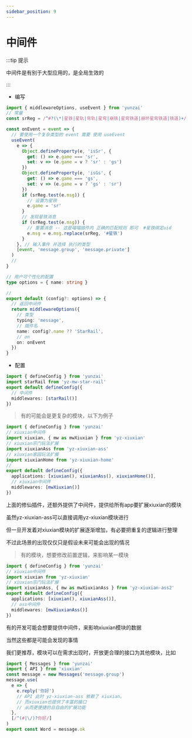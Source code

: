 ```yaml
---
sidebar_position: 9
---
```


# 中间件

:::tip 提示

中间件是有别于大型应用的，是全局生效的

:::

- 编写

```ts title="./middleware/message/star-rail.ts"
import { middlewareOptions, useEvent } from 'yunzai'
// 常量
const srReg = /^#?(\*|星铁|星轨|穹轨|星穹|崩铁|星穹铁道|崩坏星穹铁道|铁道)+/

const onEvent = event => {
  // 要使用一个复杂类型的 event 需要 使用 useEvent
  useEvent(
    e => {
      Object.defineProperty(e, 'isSr', {
        get: () => e.game === 'sr',
        set: v => (e.game = v ? 'sr' : 'gs')
      })
      Object.defineProperty(e, 'isGs', {
        get: () => e.game === 'gs',
        set: v => (e.game = v ? 'gs' : 'sr')
      })
      if (srReg.test(e.msg)) {
        // 设置为星铁
        e.game = 'sr'
      }
      // 发现星铁消息
      if (srReg.test(e.msg)) {
        // 重置消息 -- 这是喵喵插件内 正确的匹配规则 即可  #星铁绑定uid
        e.msg = e.msg.replace(srReg, '#星铁')
      }
    }, // 输入事件 并选择 执行的类型
    [event, 'message.group', 'message.private']
  )
  //
}

// 用户可个性化的配置
type options = { name: string }

//
export default (config?: options) => {
  // 返回中间件
  return middlewareOptions({
    // 类型
    typing: 'message',
    // 插件名
    name: config?.name ?? 'StarRail',
    // on
    on: onEvent
  })
}
```

- 配置

```ts title="yunzai.config.js"
import { defineConfig } from 'yunzai'
import starRail from 'yz-mw-star-rail'
export default defineConfig({
  // 中间件
  middlewares: [starRail()]
})
```

> 有的可能会是更复杂的模块，以下为例子

```ts title="yunzai.config.js"
import { defineConfig } from 'yunzai'
// xiuxian中间件
import xiuxian, { mw as mwXiuxian } from 'yz-xiuxian'
// xiuxian宗门玩法扩展
import xiuxianAss from 'yz-xiuxian-ass'
// xiuxian家园玩法扩展
import xiuxianHome from 'yz-xiuxian-home'
//
export default defineConfig({
  applications: [xiuxian(), xiuxianAss(), xiuxianHome()],
  // xiuxian中间件
  middlewares: [mwXiuxian()]
})
```

上面的修仙插件，还额外提供了中间件，提供给所有app要扩展xiuxian的模块

虽然yz-xiuxian-ass可以直接调用yz-xiuxian模块进行

但一旦开发着对xiuxian模块的扩展逐渐增加，有必要把重复的逻辑进行整理

不过此场景的出现仅仅只是假设未来可能会出现的情况

> 有的模块，想要修改前置逻辑，来影响某一模块

```ts title="yunzai.config.js"
import { defineConfig } from 'yunzai'
// xiuxian中间件
import xiuxian from 'yz-xiuxian'
// xiuxian宗门玩法扩展
import xiuxianAss, { mw as mwXiuxianAss } from 'yz-xiuxian-ass2'
export default defineConfig({
  applications: [xiuxian(), xiuxianAss()],
  // ass中间件
  middlewares: [mwXiuxianAss()]
})
```

有的开发可能会想要提供中间件，来影响xiuxian模块的数据

当然这些都是可能会发现的事情

我们更推荐，模块可以在需求出现时，开放更合理的接口为其他模块，比如

```ts title="./apps.js"
import { Messages } from 'yunzai'
import { API } from 'xiuxian'
const message = new Messages('message.group')
message.use(
  e => {
    e.reply('你好')
    // API 此时 yz-xiuxian-ass 依赖了 xiuxian。
    // 而xiuxian也提供了丰富的接口
    // 从而更便捷的且自由的扩展功能
  },
  [/^(#|\/)?你好/]
)
export const Word = message.ok
```
